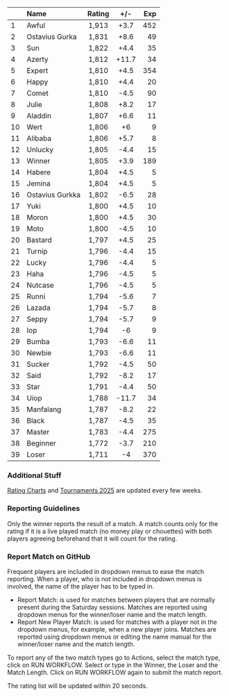 | |Name|Rating|+/-|Exp|
|-|:---|:----:|:-:|--:|
|1|Awful|1,913|+3.7|452|
|2|Ostavius Gurka|1,831|+8.6|49|
|3|Sun|1,822|+4.4|35|
|4|Azerty|1,812|+11.7|34|
|5|Expert|1,810|+4.5|354|
|6|Happy|1,810|+4.4|20|
|7|Comet|1,810|-4.5|90|
|8|Julie|1,808|+8.2|17|
|9|Aladdin|1,807|+6.6|11|
|10|Wert|1,806|+6|9|
|11|Alibaba|1,806|+5.7|8|
|12|Unlucky|1,805|-4.4|15|
|13|Winner|1,805|+3.9|189|
|14|Habere|1,804|+4.5|5|
|15|Jemina|1,804|+4.5|5|
|16|Ostavius Gurkka|1,802|-6.5|28|
|17|Yuki|1,800|+4.5|10|
|18|Moron|1,800|+4.5|30|
|19|Moto|1,800|-4.5|10|
|20|Bastard|1,797|+4.5|25|
|21|Turnip|1,796|-4.4|15|
|22|Lucky|1,796|-4.4|5|
|23|Haha|1,796|-4.5|5|
|24|Nutcase|1,796|-4.5|5|
|25|Runni|1,794|-5.6|7|
|26|Lazada|1,794|-5.7|8|
|27|Seppy|1,794|-5.7|9|
|28|Iop|1,794|-6|9|
|29|Bumba|1,793|-6.6|11|
|30|Newbie|1,793|-6.6|11|
|31|Sucker|1,792|-4.5|50|
|32|Said|1,792|-8.2|17|
|33|Star|1,791|-4.4|50|
|34|Uiop|1,788|-11.7|34|
|35|Manfalang|1,787|-8.2|22|
|36|Black|1,787|-4.5|35|
|37|Master|1,783|-4.4|275|
|38|Beginner|1,772|-3.7|210|
|39|Loser|1,711|-4|370|


### Additional Stuff

[Rating Charts](https://github.com/modiholodri/bkk-bg-rating-list/discussions/2) and 
[Tournaments 2025](https://github.com/modiholodri/bkk-bg-rating-list/discussions/5) are updated every few weeks.

### Reporting Guidelines

Only the winner reports the result of a match.
A match counts only for the rating if it is a live played match (no money play or chouettes)
with both players agreeing beforehand that it will count for the rating.


### Report Match on GitHub

Frequent players are included in dropdown menus to ease the match reporting.
When a player, who is not included in dropdown menus is involved, the name of the player has to be typed in.

- Report Match:  is used for matches between players that are normally present during the Saturday sessions.
  Matches are reported using dropdown menus for the winner/loser name and the match length.
- Report New Player Match:  is used for matches with a player not in the dropdown menus, for example, when a new player joins.
  Matches are reported using dropdown menus or editing the name manual for the winner/loser name and the match length.

To report any of the two match types go to Actions, select the match type, click on RUN WORKFLOW.
Select or type in the Winner, the Loser and the Match Length.
Click on RUN WORKFLOW again to submit the match report.

The rating list will be updated within 20 seconds.
